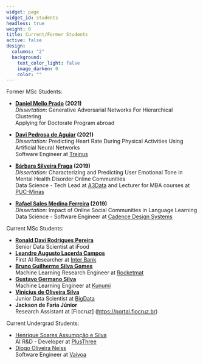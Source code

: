 ```yaml
---
widget: page
widget_id: students
headless: true
weight: 0
title: Current/Former Students
active: false
design:
  columns: "2"
  background:
    text_color_light: false
    image_darken: 0
    color: ""
---
```

Former MSc Students:
* **[Daniel Mello Prado](https://www.linkedin.com/in/daniel-mello-42a49a143/) (2021)**  
  *Dissertation*: Generative Adversarial Networks For Hierarchical Clustering  
  Applying for Doctorate Program abroad 

* **[Davi Pedrosa de Aguiar](https://www.linkedin.com/in/davi-pedrosa-de-aguiar) (2021)**  
  *Dissertation:* Predicting Heart Rate During Physical Activities Using Artificial Neural Networks  
  Software Engineer at [Treinus](http://www.treinus.com.br)

* **[Bárbara Silveira Fraga](https://www.linkedin.com/in/barbarasilveiraf/) (2019)**  
  *Dissertation:* Characterizing and Predicting User Emotional Tone in Mental Health Disorder Online Communities  
  Data Science - Tech Lead at [A3Data](https://a3data.com.br/) and Lecturer for MBA courses at [PUC-Minas](https://www.pucminas.com.br)

* **[Rafael Sales Medina Ferreira](https://www.linkedin.com/in/rafaelsmedina/) (2019)**  
  *Dissertation:* Impact of Online Social Communities in Language Learning  
  Data Science - Software Engineer at [Cadence Design Systems](https://www.cadence.com)



Current MSc Students:
* **[Ronald Davi Rodrigues Pereira](https://www.linkedin.com/in/ronald-pereira-6858a6b5/)**  
  Senior Data Scientist at iFood
* **[Leandro Augusto Lacerda Campos](https://www.linkedin.com/in/leandrolcampos/)**  
  First AI Researcher at [Inter Bank](https://www.bancointer.com.br)
* **[Bruno Guilherme Silva Gomes](https://www.linkedin.com/in/bruno-gomes-53908a17a/)**  
Machine Learning Research Engineer at [Rocketmat](https://www.rocketmat.com/)
* **[Gustavo Germano Silva](https://www.linkedin.com/in/gustavo-germano/)**  
Machine Learning Engineer at [Kunumi](https://www.kunumi.com)
* **[Vinicius de Oliveira Silva](https://www.linkedin.com/in/silva-vinicius/)**  
Junior Data Scientist at [BigData](https://bigdata.com.br/)
* **Jackson de Faria Júnior**  
Research Assistant at [Fiocruz]
(https://portal.fiocruz.br)



Current Undergrad Students:
* [Henrique Soares Assumpção e Silva](https://www.linkedin.com/in/henrysilvacs/)  
AI R&D - Developer at [PlusThree]() 
* [Diogo Oliveira Neiss](https://www.linkedin.com/in/diogo-neiss/)  
Software Engineer at [Vaivoa](https://vaivoa.com/)
